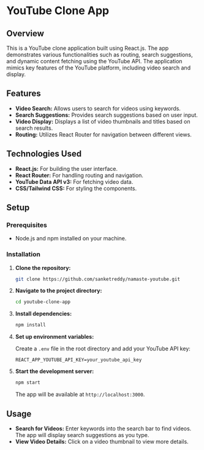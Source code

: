# YouTube Clone App

## Overview

This is a YouTube clone application built using React.js. The app demonstrates various functionalities such as routing, search suggestions, and dynamic content fetching using the YouTube API. The application mimics key features of the YouTube platform, including video search and display.

## Features

- **Video Search:** Allows users to search for videos using keywords.
- **Search Suggestions:** Provides search suggestions based on user input.
- **Video Display:** Displays a list of video thumbnails and titles based on search results.
- **Routing:** Utilizes React Router for navigation between different views.

## Technologies Used

- **React.js:** For building the user interface.
- **React Router:** For handling routing and navigation.
- **YouTube Data API v3:** For fetching video data.
- **CSS/Tailwind CSS:** For styling the components.

## Setup

### Prerequisites

- Node.js and npm installed on your machine.

### Installation

1. **Clone the repository:**

   ```bash
   git clone https://github.com/sanketreddy/namaste-youtube.git
   ```

2. **Navigate to the project directory:**

   ```bash
   cd youtube-clone-app
   ```

3. **Install dependencies:**

   ```bash
   npm install
   ```

4. **Set up environment variables:**

   Create a `.env` file in the root directory and add your YouTube API key:

   ```env
   REACT_APP_YOUTUBE_API_KEY=your_youtube_api_key
   ```

5. **Start the development server:**

   ```bash
   npm start
   ```

   The app will be available at `http://localhost:3000`.

## Usage

- **Search for Videos:** Enter keywords into the search bar to find videos. The app will display search suggestions as you type.
- **View Video Details:** Click on a video thumbnail to view more details.

